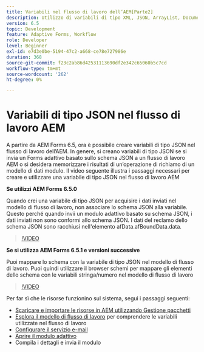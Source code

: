 ```yaml
---
title: Variabili nel flusso di lavoro dell’AEM[Parte2]
description: Utilizzo di variabili di tipo XML, JSON, ArrayList, Document in un flusso di lavoro AEM
version: 6.5
topic: Development
feature: Adaptive Forms, Workflow
role: Developer
level: Beginner
exl-id: e7d3e0be-5194-47c2-a668-ce78e727986e
duration: 368
source-git-commit: f23c2ab86d42531113690df2e342c65060b5c7cd
workflow-type: tm+mt
source-wordcount: '262'
ht-degree: 0%

---
```


# Variabili di tipo JSON nel flusso di lavoro AEM

A partire da AEM Forms 6.5, ora è possibile creare variabili di tipo JSON nel flusso di lavoro dell’AEM. In genere, si creano variabili di tipo JSON se si invia un Forms adattivo basato sullo schema JSON a un flusso di lavoro AEM o si desidera memorizzare i risultati di un’operazione di richiamo di un modello di dati modulo. Il video seguente illustra i passaggi necessari per creare e utilizzare una variabile di tipo JSON nel flusso di lavoro AEM

**Se utilizzi AEM Forms 6.5.0**

Quando crei una variabile di tipo JSON per acquisire i dati inviati nel modello di flusso di lavoro, non associare lo schema JSON alla variabile. Questo perché quando invii un modulo adattivo basato su schema JSON, i dati inviati non sono conformi allo schema JSON. I dati del reclamo dello schema JSON sono racchiusi nell&#39;elemento afData.afBoundData.data.

>[!VIDEO](https://video.tv.adobe.com/v/26444?quality=12&learn=on)


**Se si utilizza AEM Forms 6.5.1 e versioni successive**

Puoi mappare lo schema con la variabile di tipo JSON nel modello di flusso di lavoro. Puoi quindi utilizzare il browser schemi per mappare gli elementi dello schema con le variabili stringa/numero nel modello di flusso di lavoro

>[!VIDEO](https://video.tv.adobe.com/v/28097?quality=12&learn=on)

Per far sì che le risorse funzionino sul sistema, segui i passaggi seguenti:

* [Scaricare e importare le risorse in AEM utilizzando Gestione pacchetti](assets/jsonandstringvariable.zip)
* [Esplora il modello di flusso di lavoro](http://localhost:4502/editor.html/conf/global/settings/workflow/models/jsonvariable.html) per comprendere le variabili utilizzate nel flusso di lavoro
* [Configurare il servizio e-mail](https://helpx.adobe.com/experience-manager/6-5/sites/administering/using/notification.html#ConfiguringtheMailService)
* [Aprire il modulo adattivo](http://localhost:4502/content/dam/formsanddocuments/afbasedonjson/jcr:content?wcmmode=disabled)
* Compila i dettagli e invia il modulo

